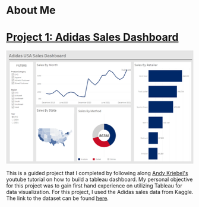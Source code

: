 # About Me

# [Project 1: Adidas Sales Dashboard](https://github.com/ktommytruong/Adidas-Sales-Dashboard-Project)

![dashboard](/images/dashboard.png)

This is a guided project that I completed by following along [Andy Kriebel's](https://www.youtube.com/watch?v=3w4s_6r3B6A&ab_channel=AndyKriebel) youtube tutorial on how to build a tableau dashboard. My personal objective for this project was to gain first hand experience on utilizing Tableau for data visualization. For this project, I used the Adidas sales data from Kaggle. The link to the dataset can be found [here](https://www.kaggle.com/datasets/vishwas199728/adidas-sales-data).
